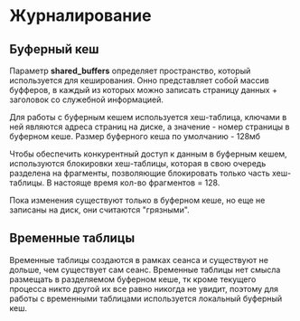 # Журналирование

## Буферный кеш

Параметр **shared_buffers** определяет пространство, который используется для кеширования.
Онно представляет собой массив буфферов, в каждый из которых можно записать страницу данных + заголовок со служебной информацией.

Для работы с буферным кешем используется хеш-таблица, ключами в ней являются адреса страниц на диске, а значение - номер страницы в буферном кеше.
Размер буферного кеша по умолчанию - 128мб

Чтобы обеспечить конкурентный доступ к данным в буферным кешем, используются блокировки хеш-таблицы, 
которая в свою очередь разделена на фрагменты, позволяющие блокировать только часть хеш-таблицы. В настояще время кол-во фрагментов = 128.

Пока изменения существуют только в буферном кеше, но еще не записаны на диск, они считаются "грязными".

## Временные таблицы

Временные таблицы создаются в рамках сеанса и существуют не дольше, чем существует сам сеанс.
Временные таблицы нет смысла размещать в разделяемом буферном кеше, тк кроме текущего процесса никто другой
их все равно никогда не увидит, поэтому для работы с временными таблицами используется локальный буферный кеш.




